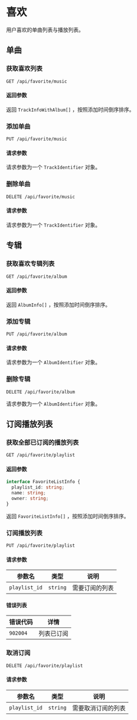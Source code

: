 # 喜欢

用户喜欢的单曲列表与播放列表。

## 单曲

### 获取喜欢列表

`GET /api/favorite/music`

#### 返回参数

返回 `TrackInfoWithAlbum[]` ，按照添加时间倒序排序。

### 添加单曲

`PUT /api/favorite/music`

#### 请求参数

请求参数为一个 `TrackIdentifier` 对象。

### 删除单曲

`DELETE /api/favorite/music`

#### 请求参数

请求参数为一个 `TrackIdentifier` 对象。

## 专辑

### 获取喜欢专辑列表

`GET /api/favorite/album`

#### 返回参数

返回 `AlbumInfo[]` ，按照添加时间倒序排序。

### 添加专辑

`PUT /api/favorite/album`

#### 请求参数

请求参数为一个 `AlbumIdentifier` 对象。

### 删除专辑

`DELETE /api/favorite/album`

请求参数为一个 `AlbumIdentifier` 对象。

## 订阅播放列表

### 获取全部已订阅的播放列表

`GET /api/favorite/playlist`

#### 返回参数

```ts
interface FavoriteListInfo {
  playlist_id: string;
  name: string;
  owner: string;
}
```

返回 `FavoriteListInfo[]` ，按照添加时间倒序排序。

### 订阅播放列表

`PUT /api/favorite/playlist`

#### 请求参数

| 参数名        | 类型     | 说明           |
| ------------- | -------- | -------------- |
| `playlist_id` | `string` | 需要订阅的列表 |

#### 错误列表

| 错误代码 | 详情       |
| -------- | ---------- |
| `902004` | 列表已订阅 |

### 取消订阅

`DELETE /api/favorite/playlist`

#### 请求参数

| 参数名        | 类型     | 说明               |
| ------------- | -------- | ------------------ |
| `playlist_id` | `string` | 需要取消订阅的列表 |
